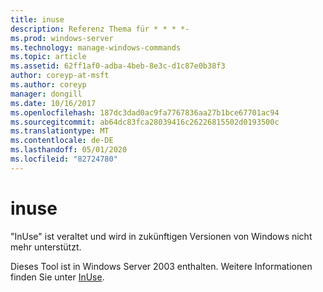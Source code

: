 ```yaml
---
title: inuse
description: Referenz Thema für * * * *-
ms.prod: windows-server
ms.technology: manage-windows-commands
ms.topic: article
ms.assetid: 62ff1af0-adba-4beb-8e3c-d1c87e0b38f3
author: coreyp-at-msft
ms.author: coreyp
manager: dongill
ms.date: 10/16/2017
ms.openlocfilehash: 187dc3dad0ac9fa7767836aa27b1bce67701ac94
ms.sourcegitcommit: ab64dc83fca28039416c26226815502d0193500c
ms.translationtype: MT
ms.contentlocale: de-DE
ms.lasthandoff: 05/01/2020
ms.locfileid: "82724780"
---
```

# <a name="inuse"></a>inuse



"InUse" ist veraltet und wird in zukünftigen Versionen von Windows nicht mehr unterstützt.

Dieses Tool ist in Windows Server 2003 enthalten. Weitere Informationen finden Sie unter [InUse](https://technet.microsoft.com/library/dd996699(v=ws.10).aspx).